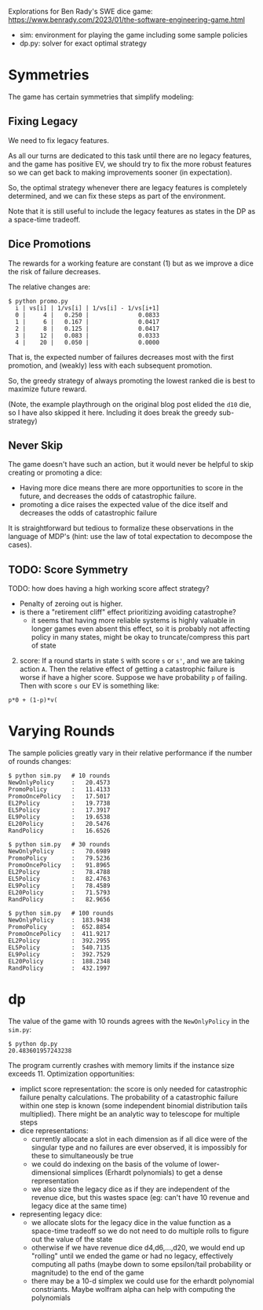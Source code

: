 
Explorations for Ben Rady's SWE dice game:
https://www.benrady.com/2023/01/the-software-engineering-game.html

* sim: environment for playing the game including some sample policies
* dp.py: solver for exact optimal strategy

# Symmetries

The game has certain symmetries that simplify modeling:

## Fixing Legacy

We need to fix legacy features.

As all our turns are dedicated to this task until there are no legacy features,
and the game has positive EV, we should try to fix the more robust features so
we can get back to making improvements sooner (in expectation).

So, the optimal strategy whenever there are legacy features is completely
determined, and we can fix these steps as part of the environment.

Note that it is still useful to include the legacy features as states in the DP
as a space-time tradeoff.

## Dice Promotions

The rewards for a working feature are constant (1) but as we improve a dice the
risk of failure decreases.

The relative changes are:
```
$ python promo.py
  i | vs[i] | 1/vs[i] | 1/vs[i] - 1/vs[i+1]
  0 |     4 |   0.250 |              0.0833
  1 |     6 |   0.167 |              0.0417
  2 |     8 |   0.125 |              0.0417
  3 |    12 |   0.083 |              0.0333
  4 |    20 |   0.050 |              0.0000
```

That is, the expected number of failures decreases most with the first
promotion, and (weakly) less with each subsequent promotion.

So, the greedy strategy of always promoting the lowest ranked die is best to
maximize future reward.

(Note, the example playthrough on the original blog post elided the `d10` die,
so I have also skipped it here. Including it does break the greedy sub-strategy)

## Never Skip

The game doesn't have such an action, but it would never be helpful to skip
creating or promoting a dice:
* Having more dice means there are more opportunities to score in the future,
  and decreases the odds of catastrophic failure.
* promoting a dice raises the expected value of the dice itself and decreases
  the odds of catastrophic failure

It is straightforward but tedious to formalize these observations in the
language of MDP's (hint: use the law of total expectation to decompose the
cases).

## TODO: Score Symmetry

TODO: how does having a high working score affect strategy?
* Penalty of zeroing out is higher.
* is there a "retirement cliff" effect prioritizing avoiding catastrophe?
  + it seems that having more reliable systems is highly valuable in longer
    games even absent this effect, so it is probably not affecting policy in
    many states, might be okay to truncate/compress this part of state

2) score: If a round starts in state `S` with score `s` or `s'`, and we are
taking action `A`. Then the relative effect of getting a catastrophic failure
is worse if have a higher score. Suppose we have probability `p` of failing.
Then with score `s` our EV is something like:
```
p*0 + (1-p)*v(
```

# Varying Rounds

The sample policies greatly vary in their relative performance if the number of rounds changes:

```
$ python sim.py   # 10 rounds
NewOnlyPolicy     :   20.4573
PromoPolicy       :   11.4133
PromoOncePolicy   :   17.5017
EL2Policy         :   19.7738
EL5Policy         :   17.3917
EL9Policy         :   19.6538
EL20Policy        :   20.5476
RandPolicy        :   16.6526

$ python sim.py   # 30 rounds
NewOnlyPolicy     :   70.6989
PromoPolicy       :   79.5236
PromoOncePolicy   :   91.8965
EL2Policy         :   78.4788
EL5Policy         :   82.4763
EL9Policy         :   78.4589
EL20Policy        :   71.5793
RandPolicy        :   82.9656

$ python sim.py   # 100 rounds
NewOnlyPolicy     :  183.9438
PromoPolicy       :  652.8854
PromoOncePolicy   :  411.9217
EL2Policy         :  392.2955
EL5Policy         :  540.7135
EL9Policy         :  392.7529
EL20Policy        :  188.2348
RandPolicy        :  432.1997
```

# dp
The value of the game with 10 rounds agrees with the `NewOnlyPolicy` in the `sim.py`:
```
$ python dp.py
20.483601957243238
```

The program currently crashes with memory limits if the instance size exceeds 11. Optimization opportunities:
* implict score representation: the score is only needed for catastrophic
  failure penalty calculations. The probability of a catastrophic failure
  within one step is known (some independent binomial distribution tails
  multiplied). There might be an analytic way to telescope for multiple steps
* dice representations:
  * currently allocate a slot in each dimension as if all dice were of the singular type and no failures are ever observed, it is impossibly for these to simultaneously be true
  * we could do indexing on the basis of the volume of lower-dimensional simplices (Erhardt polynomials) to get a dense representation
  * we also size the legacy dice as if they are independent of the revenue dice, but this wastes space (eg: can't have 10 revenue and legacy dice at the same time)
* representing legacy dice:
  * we allocate slots for the legacy dice in the value function as a space-time tradeoff so we do not need to do multiple rolls to figure out the value of the state
  * otherwise if we have revenue dice d4,d6,...,d20, we would end up "rolling" until we ended the game or had no legacy, effectively computing all paths (maybe down to some epsilon/tail probability or magnitude) to the end of the game
  * there may be a 10-d simplex we could use for the erhardt polynomial constriants. Maybe wolfram alpha can help with computing the polynomials
